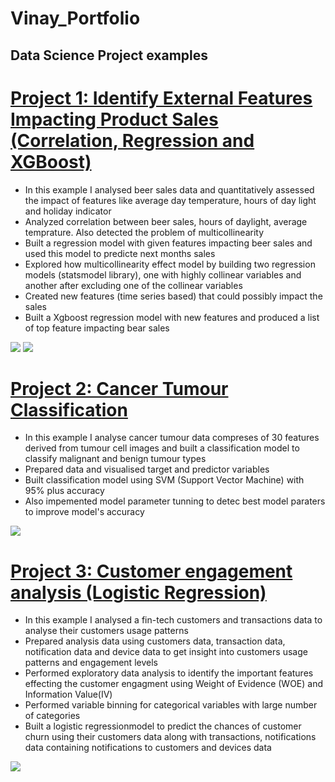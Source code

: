 # Vinay_Portfolio

## Data Science Project examples

# [Project 1: Identify External Features Impacting Product Sales (Correlation, Regression and XGBoost)](https://github.com/vinayamsnl/Vinay_Portfolio/tree/master)

* In this example I analysed beer sales data and quantitatively assessed the impact of features like average day temperature, hours of day light and holiday indicator
* Analyzed correlation between beer sales, hours of daylight, average temprature. Also detected the problem of multicollinearity
* Built a regression model with given features impacting beer sales and used this model to predicte next months sales 
* Explored how multicollinearity effect model by building two regression models (statsmodel library), one with highly collinear variables and another after excluding one of the collinear variables
* Created new features (time series based) that could possibly impact the sales
* Built a Xgboost regression model with new features and produced a list of top feature impacting bear sales

![](https://github.com/vinayamsnl/Vinay_Portfolio/blob/master/Unknown.png)
![](https://github.com/vinayamsnl/Customer_Analysis-Project/blob/main/xgboost.png)


# [Project 2: Cancer Tumour Classification](https://github.com/vinayamsnl/Data-Science-Projects)

* In this example I analyse cancer tumour data compreses of 30 features derived from tumour cell images and built a classification model to classify malignant and benign tumour types 
* Prepared data and visualised target and predictor variables
* Built classification model using SVM (Support Vector Machine) with 95% plus accuracy
* Also impemented model parameter tunning to detec best model paraters to improve model's accuracy

![](https://github.com/vinayamsnl/Data-Science-Projects/blob/main/confusion%20matrix.png)

# [Project 3: Customer engagement analysis (Logistic Regression)](https://github.com/vinayamsnl/Customer-Analysis-Project)

* In this example I analysed a fin-tech customers and transactions data to analyse their customers usage patterns 
* Prepared analysis data using customers data, transaction data, notification data and device data to get insight into customers usage patterns and engagement levels
* Performed exploratory data analysis to identify the important features effecting the customer engagment using Weight of Evidence (WOE) and Information Value(IV)
* Performed variable binning for categorical variables with large number of categories
* Built a logistic regressionmodel to predict the chances of customer churn using their customers data along with transactions, notifications data containing notifications to customers and devices data 

![](https://github.com/vinayamsnl/Customer-Engagement-Project/blob/main/ROC.png)

